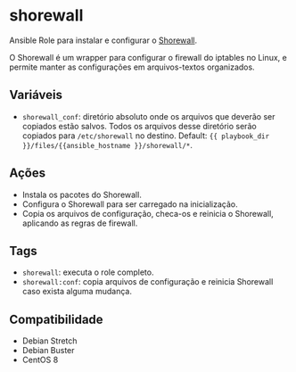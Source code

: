 # shorewall

Ansible Role para instalar e configurar o
[Shorewall](http://www.shorewall.net/).

O Shorewall é um wrapper para configurar o firewall do iptables no Linux, e
permite manter as configurações em arquivos-textos organizados.

## Variáveis

- `shorewall_conf`: diretório absoluto onde os arquivos que deverão ser copiados
  estão salvos. Todos os arquivos desse diretório serão copiados para
  `/etc/shorewall` no destino. Default: `{{ playbook_dir
  }}/files/{{ansible_hostname }}/shorewall/*`.

## Ações

- Instala os pacotes do Shorewall.
- Configura o Shorewall para ser carregado na inicialização.
- Copia os arquivos de configuração, checa-os e reinicia o Shorewall, aplicando
  as regras de firewall.

## Tags

- `shorewall`: executa o role completo.
- `shorewall:conf`: copia arquivos de configuração e reinicia Shorewall caso
  exista alguma mudança.

## Compatibilidade

- Debian Stretch
- Debian Buster
- CentOS 8
